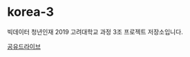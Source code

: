 # korea-3

빅데이터 청년인재 2019 고려대학교 과정 3조 프로젝트 저장소입니다.

[공유드라이브](https://drive.google.com/drive/folders/1XqVgN4gg_LFpAc17NTcVrHIEMJDY3zCC)